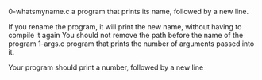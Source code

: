 0-whatsmyname.c a program that prints its name, followed by a new line.

If you rename the program, it will print the new name, without having to compile it again
You should not remove the path before the name of the program
1-args.c  program that prints the number of arguments passed into it.

Your program should print a number, followed by a new line
